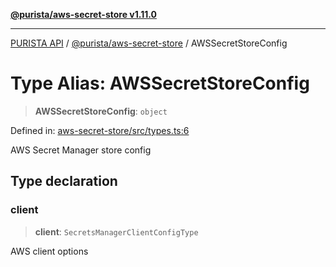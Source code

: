 [**@purista/aws-secret-store v1.11.0**](../README.md)

***

[PURISTA API](../../../packages.md) / [@purista/aws-secret-store](../README.md) / AWSSecretStoreConfig

# Type Alias: AWSSecretStoreConfig

> **AWSSecretStoreConfig**: `object`

Defined in: [aws-secret-store/src/types.ts:6](https://github.com/puristajs/purista/blob/master/packages/aws-secret-store/src/types.ts#L6)

AWS Secret Manager store config

## Type declaration

### client

> **client**: `SecretsManagerClientConfigType`

AWS client options

